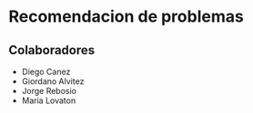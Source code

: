 # Recomendacion de problemas


## Colaboradores

- Diego Canez
- Giordano Alvitez
- Jorge Rebosio
- Maria Lovaton
